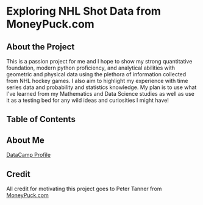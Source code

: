 # Exploring NHL Shot Data from MoneyPuck.com
## About the Project
This is a passion project for me and I hope to show my strong quantitative foundation, modern python proficiency, and  analytical abilities with geometric and physical data using the plethora of information collected from NHL hockey games.  I also aim to highlight my experience with time series data and probability and statistics knowledge.  My plan is to use what I've learned from my Mathematics and Data Science studies as well as use it as a testing bed for any wild ideas and curiosities I might have!

## Table of Contents

## About Me
[DataCamp Profile](https://www.datacamp.com/portfolio/spencer-2f6b6358-3dcc-4ecd-a877-63e24057c75b)

## Credit
All credit for motivating this project goes to Peter Tanner from [MoneyPuck.com](https://moneypuck.com/data.htm)  
